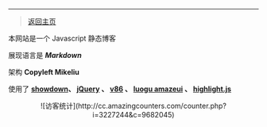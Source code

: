 ﻿---

> [返回主页](index.html)

本网站是一个 Javascript 静态博客

展现语言是 ***Markdown***

架构 **Copyleft Mikeliu**

使用了 **[showdown](https://www.npmjs.com/package/showdown)、 [jQuery](https://jquery.com/) 、 [v86](https://github.com/copy/v86)  、 [luogu amazeui](//cdn.luogu.org/css/amazeui.min.css) 、 [highlight.js](https://github.com/highlightjs/highlight.js)**
<div align=center>![访客统计](http://cc.amazingcounters.com/counter.php?i=3227244&c=9682045)

